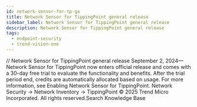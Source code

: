 ```yaml
---
id: network-sensor-for-tp-ga
title: Network Sensor for TippingPoint general release
sidebar_label: Network Sensor for TippingPoint general release
description: Network Sensor for TippingPoint general release
tags:
  - endpoint-security
  - trend-vision-one
---
```


/*<![CDATA[*/ $('#title').html($('meta[name=map-description]').attr('content')); /*]]>*/ Network Sensor for TippingPoint general release September 2, 2024—Network Sensor for TippingPoint now enters official release and comes with a 30-day free trial to evaluate the functionality and benefits. After the trial period end, credits are automatically allocated based on usage. For more information, see Enabling Network Sensor for TippingPoint. Network Security → Network Inventory → TippingPoint © 2025 Trend Micro Incorporated. All rights reserved.Search Knowledge Base